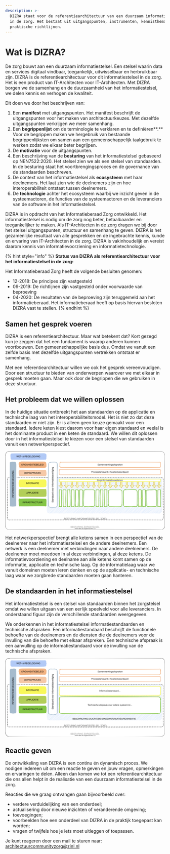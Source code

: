```yaml
---
description: >-
  DIZRA staat voor de referentiearchitectuur van een duurzaam informatiestelsel
  in de zorg. Het bestaat uit uitgangspunten, instrumenten, kennisthema's en
  praktische richtlijnen.
---
```


# Wat is DIZRA?

De zorg bouwt aan een duurzaam informatiestelsel. Een stelsel waarin data en services digitaal vindbaar, toegankelijk, uitwisselbaar en herbruikbaar zijn. DIZRA is de referentiearchitectuur voor dit informatiestelsel in de zorg. Het is een product van IT-Architecten voor IT-Architecten. Met DIZRA borgen we de samenhang en de duurzaamheid van het informatiestelsel, we delen kennis en verhogen de kwaliteit.

Dit doen we door het beschrijven van:

1. Een **manifest** met uitgangspunten. Het manifest beschrijft de uitgangspunten voor het maken van architectuurkeuzes. Met dezelfde uitgangspunten verkrijgen we meer samenhang.
2. Een **begrippenlijst** om de terminologie te verklaren en te definiëren**.** Voor de begrippen maken we hergebruik van bestaande begrippenlijksten om samen aan een gemeenschappelijk taalgebruik te werken zodat we elkaar beter begrijpen.
3. De **motivatie** voor de uitgangspunten.
4. Een beschrijving van de **besturing** van het informatiestelsel gebaseerd op NEN7522:2020. Het stelsel zien we als een stelsel van standaarden. In de besturing staat het voortbrengingsproces en de governance van de standaarden beschreven.
5. De context van het informatiestelsel als **ecosysteem** met haar deelnemers. Het laat zien wie de deelnemers zijn en hoe interoperabiliteit ontstaat tussen deelnemers.
6. De **technologie** achter het ecosysteem waarbij we inzicht geven in de systeemactoren, de functies van de systeemactoren en de leveranciers van de software in het informatiestelsel.

DIZRA is in opdracht van het Informatieberaad Zorg ontwikkeld. Het informatiestelsel is nodig om de zorg nog beter, betaalbaarder en toegankelijker te maken. Als IT-Architecten in de zorg dragen we bij door het stelsel uitgangspunten, structuur en samenhang te geven. DIZRA is het gezamenlijke resultaat van alle gesprekken en de ingebrachte kennis, kunde en ervaring van IT-Architecten in de zorg. DIZRA is vakinhoudelijk en vereist daarom kennis van informatievoorziening en informatietechnologie.

{% hint style="info" %}
**Status van DIZRA als referentiearchitectuur voor het informatiestelsel in de zorg:**

Het Informatieberaad Zorg heeft de volgende besluiten genomen:

* 12-2018: De principes zijn vastgesteld
* 09-2019: De richtlijnen zijn vastgesteld onder voorwaarde van beproeving
* 04-2020: De resultaten van de beproeving zijn teruggemeld aan het informatieberaad. Het informatieberaad heeft op basis hiervan besloten DIZRA vast te stellen.
{% endhint %}

## Samen het gesprek voeren

DIZRA is een referentiearchitectuur. Maar wat betekent dat? Kort gezegd kun je zeggen dat het een fundament is waarop anderen kunnen voortbouwen. Een gemeenschappelijke basis dus. Omdat we vanuit een zelfde basis met dezelfde uitgangspunten vertrekken ontstaat er samenhang.

Met een referentiearchitectuur willen we ook het gesprek vereenvoudigen. Door een structuur te bieden van onderwerpen waarover we met elkaar in gesprek moeten gaan. Maar ook door de begrippen die we gebruiken in deze structuur.  

## Het probleem dat we willen oplossen

In de huidige situatie ontbreekt het aan standaarden op de applicatie en technische laag van het interoperabiliteitsmodel. Het is niet zo dat deze standaarden er niet zijn. Er is alleen geen keuze gemaakt voor een standaard. Iedere keten kiest daarom voor haar eigen standaard en veelal is het dominante product in een keten de standaard. We willen dit oplossen door in het informatiestelsel te kiezen voor een stelsel van standaarden vanuit een netwerkperspectief.

![Het probleem van een ketenperspectief en het ontbreken van technische standaarden](.gitbook/assets/problem.svg)

Het netwerkperspectief brengt alle ketens samen in een perspectief van de deelnemer naar het informatiestelsel en de andere deelnemers. Een netwerk is een deelnemer met verbindingen naar andere deelnemers. De deelnemer moet meedoen in al deze verbindingen, al deze ketens. De informatievoorziening en deelname aan alle ketens komt samen op de informatie, applicatie en technische laag. Op de informatielaag waar we vanuit domeinen moeten leren denken en op de applicatie- en technische laag waar we zorgbrede standaarden moeten gaan hanteren.

## De standaarden in het informatiestelsel

Het informatiestelsel is een stelsel van standaarden binnen het zorgstelsel omdat we willen uitgaan van een eerlijk speelveld voor alle leveranciers. In onderstaand figuur zijn  de verschillende standaarden weergegeven.

We onderkennen in het informatiestelsel informatiestandaarden en technische afspraken. Een informatiestandaard beschrijft de functionele behoefte van de deelnemers en de diensten die de deelnemers voor de invulling van die behoefte met elkaar afspreken. Een technische afspraak is een aanvulling op de informatiestandaard voor de invulling van de technische afspraken.

![De standaarden in het informatiestelsel](.gitbook/assets/overview.svg)

## Reactie geven

De ontwikkeling van DIZRA is een continu én dynamisch proces. We nodigen iedereen uit om een reactie te geven en jouw vragen, opmerkingen en ervaringen te delen. Alleen dan komen we tot een referentiearchitectuur die ons allen helpt in de realisatie van een duurzaam informatiestelsel in de zorg.

Reacties die we graag ontvangen gaan bijvoorbeeld over:

* verdere verduidelijking van een onderdeel;
* actualisering door nieuwe inzichten of veranderende omgeving;
* toevoegingen;
* voorbeelden hoe een onderdeel van DIZRA in de praktijk toegepast kan worden;
* vragen of twijfels hoe je iets moet uitleggen of toepassen.

Je kunt reageren door een mail te sturen naar: [architectuurcommunityzorg@zinl.nl](mailto:architectuurcommunityzorg@zinl.nl)
